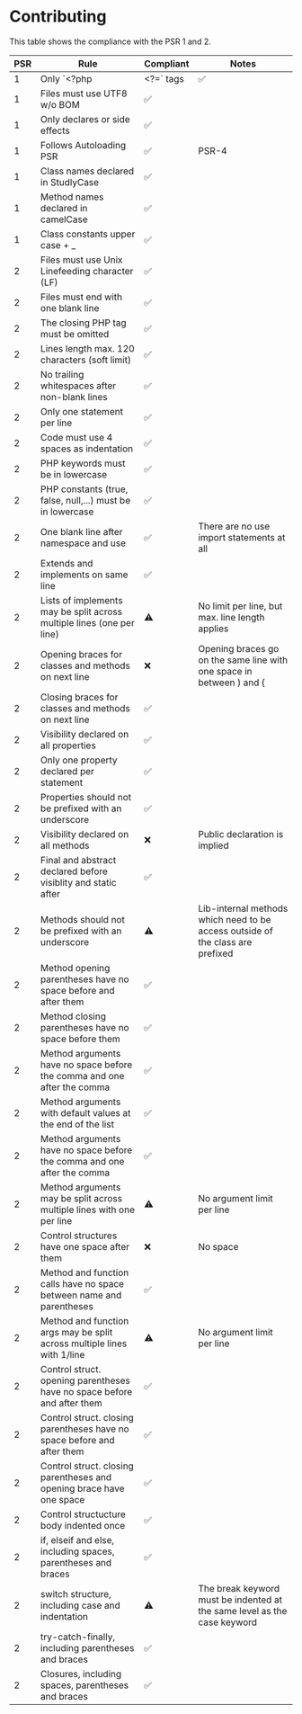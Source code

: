 # Contributing

This table shows the compliance with the PSR 1 and 2.

| PSR | Rule                                                                     | Compliant | Notes                                                                           |
|-----|--------------------------------------------------------------------------|-----------|---------------------------------------------------------------------------------|
|  1  | Only `<?php | <?=` tags                                                  |     ✅    |                                                                                 |
|  1  | Files must use UTF8 w/o BOM                                              |     ✅    |                                                                                 |
|  1  | Only declares or side effects                                            |     ✅    |                                                                                 |
|  1  | Follows Autoloading PSR                                                  |     ✅    | PSR-4                                                                           |
|  1  | Class names declared in StudlyCase                                       |     ✅    |                                                                                 |
|  1  | Method names declared in camelCase                                       |     ✅    |                                                                                 |
|  1  | Class constants upper case + _                                           |     ✅    |                                                                                 |
|  2  | Files must use Unix Linefeeding character (LF)                           |     ✅    |                                                                                 |
|  2  | Files must end with one blank line                                       |     ✅    |                                                                                 |
|  2  | The closing PHP tag must be omitted                                      |     ✅    |                                                                                 |
|  2  | Lines length max. 120 characters (soft limit)                            |     ✅    |                                                                                 |
|  2  | No trailing whitespaces after non-blank lines                            |     ✅    |                                                                                 |
|  2  | Only one statement per line                                              |     ✅    |                                                                                 |
|  2  | Code must use 4 spaces as indentation                                    |     ✅    |                                                                                 |
|  2  | PHP keywords must be in lowercase                                        |     ✅    |                                                                                 |
|  2  | PHP constants (true, false, null,...) must be in lowercase               |     ✅    |                                                                                 |
|  2  | One blank line after namespace and use                                   |     ✅    | There are no use import statements at all                                       |
|  2  | Extends and implements on same line                                      |     ✅    |                                                                                 |
|  2  | Lists of implements may be split across multiple lines (one per line)    |     ⚠    | No limit per line, but max. line length applies                                 |
|  2  | Opening braces for classes and methods on next line                      |     ❌    | Opening braces go on the same line with one space in between ) and {            |
|  2  | Closing braces for classes and methods on next line                      |     ✅    |                                                                                 |
|  2  | Visibility declared on all properties                                    |     ✅    |                                                                                 |
|  2  | Only one property declared per statement                                 |     ✅    |                                                                                 |
|  2  | Properties should not be prefixed with an underscore                     |     ✅    |                                                                                 |
|  2  | Visibility declared on all methods                                       |     ❌    | Public declaration is implied                                                   |
|  2  | Final and abstract declared before visiblity and static after            |     ✅    |                                                                                 |
|  2  | Methods should not be prefixed with an underscore                        |     ⚠    | Lib-internal methods which need to be access outside of the class are prefixed  |
|  2  | Method opening parentheses have no space before and after them           |     ✅    |                                                                                 |
|  2  | Method closing parentheses have no space before them                     |     ✅    |                                                                                 |
|  2  | Method arguments have no space before the comma and one after the comma  |     ✅    |                                                                                 |
|  2  | Method arguments with default values at the end of the list              |     ✅    |                                                                                 |
|  2  | Method arguments have no space before the comma and one after the comma  |     ✅    |                                                                                 |
|  2  | Method arguments may be split across multiple lines with one per line    |     ⚠    | No argument limit per line                                                      |
|  2  | Control structures have one space after them                             |     ❌    | No space                                                                        |
|  2  | Method and function calls have no space between name and parentheses     |     ✅    |                                                                                 |
|  2  | Method and function args may be split across multiple lines with 1/line  |     ⚠    | No argument limit per line                                                      |
|  2  | Control struct. opening parentheses have no space before and after them  |     ✅    |                                                                                 |
|  2  | Control struct. closing parentheses have no space before and after them  |     ✅    |                                                                                 |
|  2  | Control struct. closing parentheses and opening brace have one space     |     ✅    |                                                                                 |
|  2  | Control structucture body indented once                                  |     ✅    |                                                                                 |
|  2  | if, elseif and else, including spaces, parentheses and braces            |     ✅    |                                                                                 |
|  2  | switch structure, including case and indentation                         |     ⚠    | The break keyword must be indented at the same level as the case keyword        |
|  2  | try-catch-finally, including parentheses and braces                      |     ✅    |                                                                                 |
|  2  | Closures, including spaces, parentheses and braces                       |     ✅    |                                                                                 |
